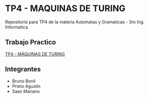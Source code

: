 # TP4 - MAQUINAS DE TURING
Repositorio para TP4 de la materia Automatas y Gramaticas - 3ro Ing. Informatica
## Trabajo Practico
[TP4 - MÁQUINAS DE TURING](https://docs.google.com/document/d/1ODKgvLLcFyZdPgx1V3YciG4MQnv1H5BJ7vnwSWkyvKs/edit?usp=sharing)

## Integrantes
* Bruno Bonil
* Prieto Agustin
* Saez Mariano
